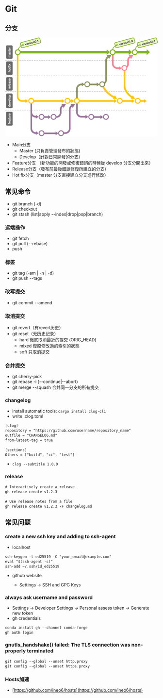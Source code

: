# Git

## 分支

![](../.gitbook/assets/git_workflow.png)

* Main分支
  * Master (只負責管理發布的狀態)
  * Develop（針對日常開發的分支）
* Feature分支 （新功能的開發或修復錯誤的時候從 develop 分支分開出來）
* Release分支（發布前最後錯誤修復所建立的分支）
* Hot fix分支（master 分支直接建立分支進行修改）

## **常见命令**

* git branch (-d)
* git checkout
* git stash (list|apply --index|drop|pop|branch)

### 远端操作

* git fetch 
* git pull (--rebase)
* push

### 标签

* git tag (-am | -n | -d)
* git push --tags

### 改写提交

* git commit --amend

### 取消提交

* git revert（有revert历史）
* git reset（无历史记录）
  * hard 徹底取消最近的提交 (ORIG_HEAD)
  * mixed 復原修改過的索引的狀態
  * soft 只取消提交

### 合并提交

* git cherry-pick
* git rebase -i (--continue|--abort)
* git merge --squash 合并同一分支的所有提交

### changelog

* install automatic tools: `cargo install clog-cli`
* write .clog.toml 

```
[clog]
repository = "https://github.com/username/repository_name"
outfile = "CHANGELOG.md"
from-latest-tag = true

[sections]
Others = ["build", "ci", "test"]
```

* `clog --subtitle 1.0.0`



### release

```
# Interactively create a release
gh release create v1.2.3

# Use release notes from a file
gh release create v1.2.3 -F changelog.md
```

## 常见问题

### create a new ssh key and adding to ssh-agent

* localhost

```
ssh-keygen -t ed25519 -C "your_email@example.com"
eval "$(ssh-agent -s)"
ssh-add ~/.ssh/id_ed25519
```

*   github website

    * Settings -> SSH and GPG Keys



### always ask username and password

* Settings -> Developer Settings -> Personal assess token -> Generate new token
* gh credentials

```
conda install gh --channel conda-forge
gh auth login
```

### gnutls_handshake() failed: The TLS connection was non-properly terminated

```
git config --global --unset http.proxy
git config --global --unset https.proxy
```

### Hosts加速

* [https://github.com/ineo6/hosts](https://github.com/ineo6/hosts)

